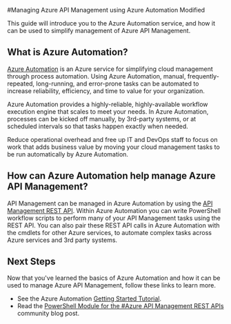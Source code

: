 <properties
	pageTitle="Manage Azure API Management using Azure Automation"
	description="Learn about how the Azure Automation service can be used to manage Azure API Management."
	services="api-management, automation"
	documentationCenter=""
	authors="csand-msft"
	manager="eamono"
	editor=""/>

<tags
	ms.service="api-management"
	ms.workload="mobile"
	ms.tgt_pltfrm="na"
	ms.devlang="na"
	ms.topic="article"
	ms.date="03/16/2015"
	ms.author="csand"/>



#Managing Azure API Management using Azure Automation Modified

This guide will introduce you to the Azure Automation service, and how it can be used to simplify management of Azure API Management.

## What is Azure Automation?

[Azure Automation](http://azure.microsoft.com/services/automation/) is an Azure service for simplifying cloud management through process automation. Using Azure Automation, manual, frequently-repeated, long-running, and error-prone tasks can be automated to increase reliability, efficiency, and time to value for your organization.

Azure Automation provides a highly-reliable, highly-available workflow execution engine that scales to meet your needs. In Azure Automation, processes can be kicked off manually, by 3rd-party systems, or at scheduled intervals so that tasks happen exactly when needed.

Reduce operational overhead and free up IT and DevOps staff to focus on work that adds business value by moving your cloud management tasks to be run automatically by Azure Automation.


## How can Azure Automation help manage Azure API Management?

API Management can be managed in Azure Automation by using the [API Management REST API](https://msdn.microsoft.com/library/azure/dn776326.aspx). Within Azure Automation you can write PowerShell workflow scripts to perform many of your API Management tasks using the REST API. You can also pair these REST API calls in Azure Automation with the cmdlets for other Azure services, to automate complex tasks across Azure services and 3rd party systems.


## Next Steps

Now that you've learned the basics of Azure Automation and how it can be used to manage Azure API Management, follow these links to learn more.

* See the Azure Automation [Getting Started Tutorial](../automation-create-runbook-from-samples.md).
* Read the [PowerShell Module for the #Azure API Management REST APIs](https://alexandrebrisebois.wordpress.com/2014/08/17/powershell-module-for-the-azure-api-management-rest-apis/) community blog post.
 